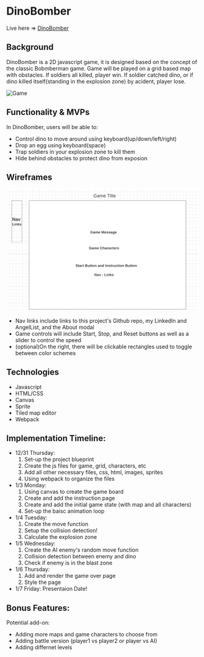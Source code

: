# DinoBomber
Live here => [DinoBomber](https://jjzhang329.github.io/DinoBomber/)

## Background
DinoBomber is a 2D javascript game, it is designed based on the concept of the classic Bobmberman game. Game will be played on a grid based map with obstacles. 
If soldiers all killed, player win. If soldier catched dino, or if dino killed itself(standing in the explosion zone) by acident, player lose. 

![Game](https://mamazon-seeds.s3.us-west-1.amazonaws.com/ezgif.com-gif-maker+(10).gif)
## Functionality & MVPs
In DinoBomber, users will be able to:
- Control dino to move around using keyboard(up/down/left/right)
- Drop an egg using keyboard(space)
- Trap soldiers in your explosion zone to kill them  
- Hide behind obstacles to protect dino from exposion

## Wireframes
![wireframe](newwireframe.png)
- Nav links include links to this project's Github repo, my LinkedIn and AngelList, and the About modal
- Game controls will include Start, Stop, and Reset buttons as well as a slider to control the speed
- (optional)On the right, there will be clickable rectangles used to toggle between color schemes
## Technologies
- Javascript
- HTML/CSS
- Canvas
- Sprite
- Tiled map editor
- Webpack

## Implementation Timeline:
- 12/31 Thursday: 
  1. Set-up the project blueprint 
  2. Create the js files for game, grid, characters, etc 
  3. Add all other necessary files, css, html, images, sprites
  4. Using webpack to organize the files
- 1/3 Monday:
  1. Using canvas to create the game board
  2. Create and add the instruction page
  3. Create and add the initial game state (with map and all characters)
  4. Set-up the baisc animation loop
- 1/4 Tuesday:
  1. Create the move function
  2. Setup the collision detection!
  3. Calculate the explosion zone
- 1/5 Wednesday:
  1. Create the AI enemy's random move function
  2. Collision detection between enemy and dino
  3. Check if enemy is in the blast zone
- 1/6 Thursday: 
  1. Add and render the game over page
  2. Style the page
- 1/7 Friday: Presentaion Date!

## Bonus Features:
Potential add-on:
- Adding more maps and game characters to choose from
- Adding battle version (player1 vs player2 or player vs AI)
- Adding differnet levels

